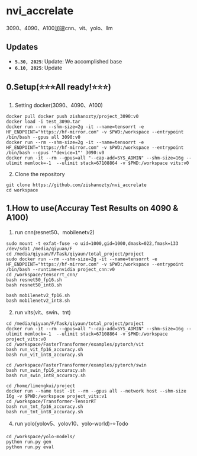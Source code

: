 # nvi_accrelate
3090、4090、A100加速cnn、vit、yolo、llm

## Updates
* **`5.30, 2025`**: Update: We accomplished base
* **`6.10, 2025`**: Update 

## 0.Setup(⭐⭐⭐All ready!⭐⭐⭐)
1. Setting docker(3090、4090、A100)
```
docker pull docker push zishanozty/project_3090:v0
docker load -i test_3090.tar
docker run --rm --shm-size=2g -it --name=tensorrt -e HF_ENDPOINT="https://hf-mirror.com" -v $PWD:/workspace --entrypoint /bin/bash --gpus all 3090:v0
docker run --rm --shm-size=2g -it --name=tensorrt -e HF_ENDPOINT="https://hf-mirror.com" -v $PWD:/workspace --entrypoint /bin/bash --gpus '"device=1"' 3090:v0
docker run -it --rm --gpus=all "--cap-add=SYS_ADMIN" --shm-size=16g --ulimit memlock=-1  --ulimit stack=67108864 -v $PWD:/workspace vits:v0
```

2. Clone the repository
```
git clone https://github.com/zishanozty/nvi_accrelate
cd workspace
```

## 1.How to use(Accuray Test Results on 4090 & A100) 
1. run cnn(resnet50、mobilenetv2)
```
sudo mount -t exfat-fuse -o uid=1000,gid=1000,dmask=022,fmask=133 /dev/sda1 /media/qiyuan/F
cd /media/qiyuan/F/Task/qiyaun/total_project/project
sudo docker run --rm --shm-size=2g -it --name=tensorrt -e HF_ENDPOINT="https://hf-mirror.com" -v $PWD:/workspace --entrypoint /bin/bash --runtime=nvidia project_cnn:v0
cd /workspace/tensorrt_cnn/
bash resnet50_fp16.sh
bash resnet50_int8.sh

bash mobilenetv2_fp16.sh
bash mobilenetv2_int8.sh
```

2. run vits(vit、swin、tnt)
```
cd /media/qiyuan/F/Task/qiyaun/total_project/project
docker run -it --rm --gpus=all "--cap-add=SYS_ADMIN" --shm-size=16g --ulimit memlock=-1  --ulimit stack=67108864 -v $PWD:/workspace project_vits:v0
cd /workspace/FasterTransformer/examples/pytorch/vit
bash run_vit_fp16_accuracy.sh
bash run_vit_int8_accuracy.sh

cd /workspace/FasterTransformer/examples/pytorch/swin
bash run_swin_fp16_accuracy.sh
bash run_swin_int8_accuracy.sh

cd /home/limengkui/project
docker run --name test -it --rm --gpus all --network host --shm-size 16g -v $PWD:/workspace project_vits:v1
cd /workspace/Transformer-TensorRT
bash run_tnt_fp16_accuracy.sh
bash run_tnt_int8_accuracy.sh
```

4. run yolo(yolov5、yolov10、yolo-world)-⭐Todo
```
cd /workspace/yolo-models/
python run.py gen
python run.py eval
```






